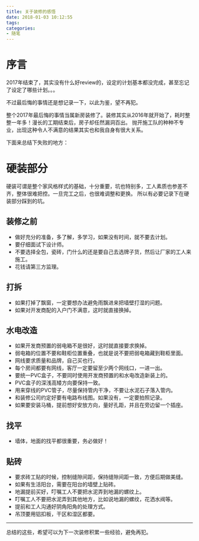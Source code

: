 ```yaml
---
title: 关于装修的感悟
date: 2018-01-03 10:12:55
tags:
categories:
- 随笔
---
```

# 序言

2017年结束了，其实没有什么好review的，设定的计划基本都没完成，甚至忘记了设定了哪些计划。。。

不过最后悔的事情还是想记录一下，以此为鉴，望不再犯。

整个2017年最后悔的事情当属新房装修了。装修其实从2016年就开始了，耗时整整一年多！漫长的工期结束后，房子却任然漏洞百出。
抛开施工队的种种不专业，出现这种令人不满意的结果其实也和我自身有很大关系。

下面来总结下失败的地方：

# 硬装部分

硬装可谓是整个家风格样式的基础，十分重要，坑也特别多，工人素质也参差不齐，整体很难把控。一旦完工之后，也很难调整和更换。
所以有必要记录下在硬装部分踩到的坑。

<!-- more -->

## 装修之前

- 做好充分的准备，多了解，多学习，如果没有时间，就不要去计划。
- 要仔细面试下设计师。
- 不要选择全包，瓷砖，门什么的还是要自己去选牌子货，然后让厂家的工人来施工。
- 花钱请第三方监理。

## 打拆

- 如果打掉了飘窗，一定要想办法避免雨飘进来把墙壁打湿的问题。
- 如果对开发商配的入户门不满意，这时就直接换掉。

## 水电改造

- 如果开发商预置的弱电箱不是很好，这时就直接要求换掉。
- 弱电箱的位置不要和鞋柜位置重叠，也就是说不要把弱电箱藏到鞋柜里面。
- 网线要求质量和品牌，自己买也行。
- 每个房间都要有网线，客厅一定要留至少两个网线口，一进一出。
- 要统一PVC盒子，不要同时使用开发商预置的和水电改造新装上的。
- PVC盒子的深浅高矮方向要保持一致。
- 用来穿线的PVC管子，尽量保持管内干净，不要让水泥石子落入管内。
- 和装修公司约定好要有电路布线图。如果没有，一定要拍照记录。
- 如果要安装马桶，提前想好安放方向，量好孔距，并且在旁边留一个插座。

## 找平

- 墙体，地面的找平都很重要，务必做好！

## 贴砖

- 要求砖工贴的时候，控制缝隙间距，保持缝隙间距一致，方便后期做美缝。
- 如果有生活阳台，需要在阳台的墙壁上贴砖。
- 地漏提前买好，叮嘱工人不要把水泥弄到地漏的螺纹上。
- 叮嘱工人不要把水泥弄到其他地方，比如说地漏的螺纹，花洒水阀等。
- 提前和工人沟通好阴角阳角的处理方式。
- 吊顶要用铝扣板，干区和湿区都要。

---

总结的这些，希望可以为下一次装修积累一些经验，避免再犯。
